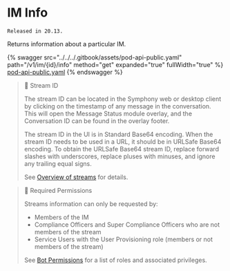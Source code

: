 # IM Info

`Released in 20.13.`

Returns information about a particular IM.

{% swagger src="../../../.gitbook/assets/pod-api-public.yaml" path="/v1/im/{id}/info" method="get" expanded="true" fullWidth="true" %}
[pod-api-public.yaml](../../../.gitbook/assets/pod-api-public.yaml)
{% endswagger %}

> 📘 Stream ID
>
> The stream ID can be located in the Symphony web or desktop client by clicking on the timestamp of any message in the conversation. This will open the Message Status module overlay, and the Conversation ID can be found in the overlay footer.
>
> The stream ID in the UI is in Standard Base64 encoding. When the stream ID needs to be used in a URL, it should be in URLSafe Base64 encoding. To obtain the URLSafe Base64 stream ID, replace forward slashes with underscores, replace pluses with minuses, and ignore any trailing equal signs.
>
> See [Overview of streams](https://docs.developers.symphony.com/building-bots-on-symphony/datafeed/overview-of-streams) for details.

> 🚧 Required Permissions
>
> Streams information can only be requested by:
>
> * Members of the IM
> * Compliance Officers and Super Compliance Officers who are not members of the stream
> * Service Users with the User Provisioning role (members or not members of the stream)
>
> See [Bot Permissions](https://docs.developers.symphony.com/building-bots-on-symphony/configuration/bot-permissions) for a list of roles and associated privileges.
